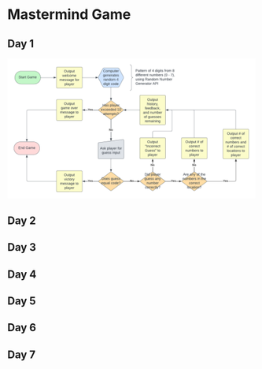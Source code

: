# Mastermind Game

## Day 1

![User flow diagram for core game logic](mastermind.png)

## Day 2

## Day 3

## Day 4

## Day 5

## Day 6

## Day 7
